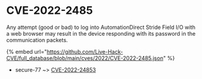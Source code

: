 # CVE-2022-2485

Any attempt (good or bad) to log into AutomationDirect Stride Field I/O with a web browser may result in the device responding with its password in the communication packets.

{% embed url="https://github.com/Live-Hack-CVE/full_database/blob/main/cves/2022/CVE-2022-2485.json" %}


* secure-77 ~> [CVE-2022-24853](https://zeste.alice-snow.ru/2022/database/cve-2022-2485/cve-2022-24853-secure-77)